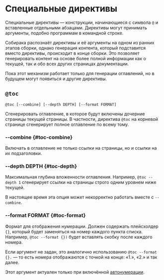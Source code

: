 # Специальные директивы

Специальные директивы — конструкции, начинающиеся с символа `@` и вставленные отдельными абзацами. Директивы могут принимать аргументы, подобно программам в командной строке.

Собирака распознаёт директивы и её аргументы на одном из ранних этапов сборки, однако генерация контента, который подставится вместо директивы, происходит в конце сборки. Это позволяет генерировать контент на основе более полной информации как о текущей, так и обо всех других страницах документации.

Пока этот механизм работает только для генерации оглавлений, но в будущем могут появиться и другие директивы.

## `@toc`

```
@toc [--combine] [--depth DEPTH] [--format FORMAT]
```

Сгенерировать оглавление, в которое будут включены дочерние страницы текущей страницы. В частности, директива `@toc` на корневой странице сгенерирует полное оглавление по всему тому.

### --combine {#toc-combine}

Включать в оглавление не только ссылки на страницы, но и ссылки на их подзаголовки.

### --depth DEPTH {#toc-depth}

Максимальная глубина вложенности оглавления. Например, `@toc --depth 1` сгенерирует ссылки на страницы строго одним уровнем ниже текущей.

В настоящее время эта опция может некорректно работать вместе с `--combine`.

### --format FORMAT {#toc-format}

Формат для отображения нумерации. Должен содержать плейсхолдер `{}`, который будет заменяться на номер каждого пункта списка. Например, `@toc --format {})` будет вставлять скобку после каждого номера.

Если аргумент не задан, это аналогично использованию `@toc --format {}.` — то есть номера отображаются с точкой на конце: «1.», «2.» и так далее.

Этот аргумент актуален только при включённой [автонумерации](../1-concepts/3-structure.md#autonumeration).